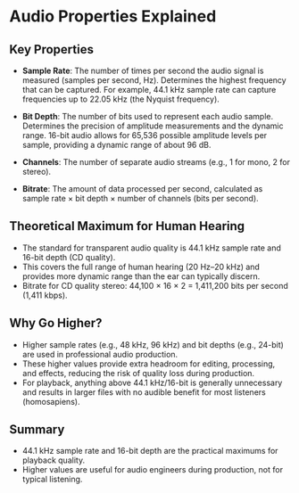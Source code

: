 # Audio Properties Explained

## Key Properties

- **Sample Rate**: The number of times per second the audio signal is measured (samples per second, Hz). Determines the highest frequency that can be captured. For example, 44.1 kHz sample rate can capture frequencies up to 22.05 kHz (the Nyquist frequency).

- **Bit Depth**: The number of bits used to represent each audio sample. Determines the precision of amplitude measurements and the dynamic range. 16-bit audio allows for 65,536 possible amplitude levels per sample, providing a dynamic range of about 96 dB.

- **Channels**: The number of separate audio streams (e.g., 1 for mono, 2 for stereo).

- **Bitrate**: The amount of data processed per second, calculated as sample rate × bit depth × number of channels (bits per second).

## Theoretical Maximum for Human Hearing

- The standard for transparent audio quality is 44.1 kHz sample rate and 16-bit depth (CD quality).
- This covers the full range of human hearing (20 Hz–20 kHz) and provides more dynamic range than the ear can typically discern.
- Bitrate for CD quality stereo: 44,100 × 16 × 2 = 1,411,200 bits per second (1,411 kbps).

## Why Go Higher?
- Higher sample rates (e.g., 48 kHz, 96 kHz) and bit depths (e.g., 24-bit) are used in professional audio production.
- These higher values provide extra headroom for editing, processing, and effects, reducing the risk of quality loss during production.
- For playback, anything above 44.1 kHz/16-bit is generally unnecessary and results in larger files with no audible benefit for most listeners (homosapiens).

## Summary
- 44.1 kHz sample rate and 16-bit depth are the practical maximums for playback quality.
- Higher values are useful for audio engineers during production, not for typical listening.
